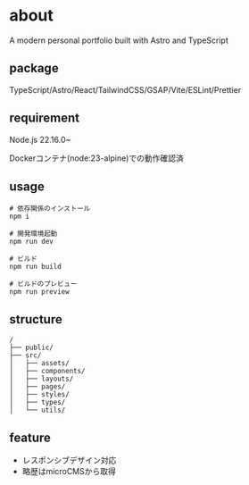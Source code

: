 # about

A modern personal portfolio built with Astro and TypeScript

## package

TypeScript/Astro/React/TailwindCSS/GSAP/Vite/ESLint/Prettier

## requirement

Node.js 22.16.0~

Dockerコンテナ(node:23-alpine)での動作確認済

## usage

```shell
# 依存関係のインストール
npm i

# 開発環境起動
npm run dev

# ビルド
npm run build

# ビルドのプレビュー
npm run preview
```

## structure

```text
/
├── public/
├── src/
│   ├── assets/
│   ├── components/
│   ├── layouts/
│   ├── pages/
│   ├── styles/
│   ├── types/
│   └── utils/
```

## feature

- レスポンシブデザイン対応
- 略歴はmicroCMSから取得
